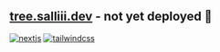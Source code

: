 ## [tree.salliii.dev](https://tree.salliii.dev) - not yet deployed 🚧

[![nextjs][nextjs-shield]][nextjs-url]
[![tailwindcss][tailwindcss-shield]][tailwindcss-url]

<!-- shields -->

[nextjs-shield]: https://img.shields.io/badge/Next-black?style=for-the-badge&logo=next.js&logoColor=white
[tailwindcss-shield]: https://img.shields.io/badge/tailwindcss-%2338B2AC.svg?style=for-the-badge&logo=tailwind-css&logoColor=white

<!-- url -->

[nextjs-url]: https://nextjs.org/
[tailwindcss-url]: https://tailwindcss.com/
